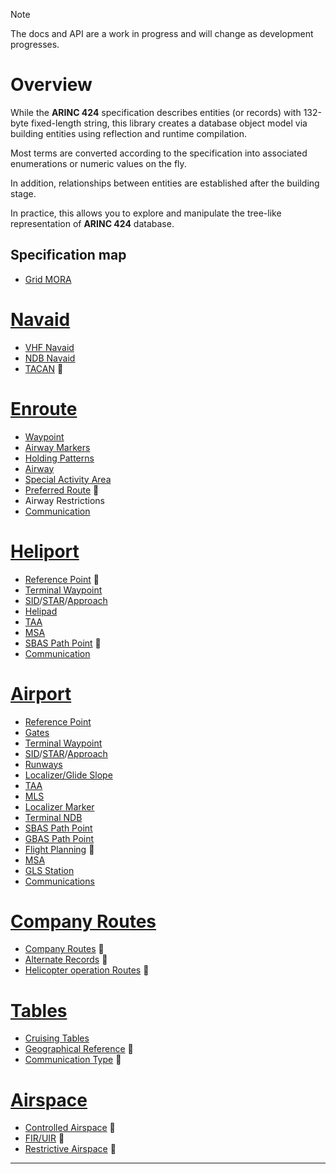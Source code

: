 > [!NOTE]
> The docs and API are a work in progress and will change as development progresses.

# Overview

While the **ARINC 424** specification describes entities (or records) with 132-byte fixed-length string, this library creates a database object model via building entities using reflection and runtime compilation.

Most terms are converted according to the specification into associated enumerations or numeric values ​​on the fly.

In addition, relationships between entities are established after the building stage.

In practice, this allows you to explore and manipulate the tree-like representation of **ARINC 424** database.

## Specification map

- [Grid MORA](api/Arinc424.OffrouteAltitude.yml)

# [Navaid](#tab/navaid)

- [VHF Navaid](api/Arinc424.Navigation.Omnidirectional.yml)
- [NDB Navaid](api/Arinc424.Navigation.Nondirectional.yml)
- [TACAN](api/Arinc424.Navigation.Tactical.yml) 🚧

# [Enroute](#tab/enroute)

- [Waypoint](api/Arinc424.Waypoints.Waypoint.yml)
- [Airway Markers](api/Arinc424.Routing.AirwayMarker.yml)
- [Holding Patterns](api/Arinc424.Routing.HoldingPattern.yml)
- [Airway](api/Arinc424.Routing.Airway.yml)
- [Special Activity Area](api/Arinc424.Routing.SpecialArea.yml)
- [Preferred Route](api/Arinc424.Routing.PreferredRoute.yml) 🚧
- Airway Restrictions
- [Communication](api/Arinc424.Comms.AirwayCommunication.yml)

# [Heliport](#tab/heliport)

- [Reference Point](api/Arinc424.Ground.Heliport.yml) 🚧
- [Terminal Waypoint](api/Arinc424.Waypoints.TerminalWaypoint.yml)
- [SID](api/Arinc424.Procedures.Departure.yml)/[STAR](api/Arinc424.Procedures.Arrival.yml)/[Approach](api/Arinc424.Procedures.Approach.yml)
- [Helipad](api/Arinc424.Ground.Helipad.yml)
- [TAA](api/Arinc424.Ground.ArrivalAltitude.yml)
- [MSA](api/Arinc424.Ground.MinimumAltitude.yml)
- [SBAS Path Point](api/Arinc424.Ground.SatellitePoint.yml) 🚧
- [Communication](api/Arinc424.Comms.PortCommunication.yml)

# [Airport](#tab/airport)

- [Reference Point](api/Arinc424.Ground.Airport.yml)
- [Gates](api/Arinc424.Ground.Gate.yml)
- [Terminal Waypoint](api/Arinc424.Waypoints.TerminalWaypoint.yml)
- [SID](api/Arinc424.Procedures.Departure.yml)/[STAR](api/Arinc424.Procedures.Arrival.yml)/[Approach](api/Arinc424.Procedures.Approach.yml)
- [Runways](api/Arinc424.Ground.Runway.yml)
- [Localizer/Glide Slope](api/Arinc424.Navigation.InstrumentLanding.yml)
- [TAA](api/Arinc424.Ground.ArrivalAltitude.yml)
- [MLS](api/Arinc424.Navigation.MicrowaveLanding.yml)
- [Localizer Marker](api/Arinc424.Navigation.InstrumentMarker.yml)
- [Terminal NDB](api/Arinc424.Navigation.TerminalBeacon.yml)
- [SBAS Path Point](api/Arinc424.Ground.SatellitePoint.yml)
- [GBAS Path Point](api/Arinc424.Ground.GroundPoint.yml)
- [Flight Planning](api/Arinc424.Ground.FlightPlan.yml) 🚧
- [MSA](api/Arinc424.Ground.MinimumAltitude.yml)
- [GLS Station](api/Arinc424.Navigation.GlobalLanding.yml)
- [Communications](api/Arinc424.Comms.PortCommunication.yml)

# [Company Routes](#tab/company)

- [Company Routes](api/Arinc424.Routing.CompanyRoute.yml) 🚧
- [Alternate Records](api/Arinc424.Routing.Alternate.yml) 🚧
- [Helicopter operation Routes](api/Arinc424.Routing.HelicopterCompanyRoute.yml) 🚧

# [Tables](#tab/tables)

- [Cruising Tables](api/Arinc424.Tables.CruiseTable.yml)
- [Geographical Reference](api/Arinc424.Tables.GeographicalReference.yml) 🚧
- [Communication Type](api/Arinc424.Tables.CommunicationType.yml) 🚧

# [Airspace](#tab/airspace)

- [Controlled Airspace](api/Arinc424.Airspace.ControlledSpace.yml) 🚧
- [FIR/UIR](api/Arinc424.Airspace.FlightRegion.yml) 🚧
- [Restrictive Airspace](api/Arinc424.Airspace.RestrictiveSpace.yml) 🚧

---
